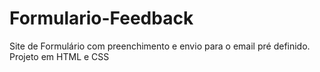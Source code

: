 # Formulario-Feedback
Site de Formulário com preenchimento e envio para o email pré definido. Projeto em HTML e CSS
